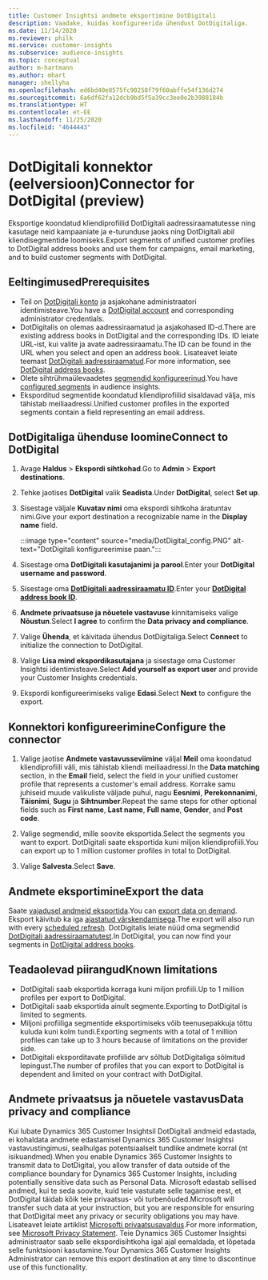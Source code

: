 ```yaml
---
title: Customer Insightsi andmete eksportimine DotDigitali
description: Vaadake, kuidas konfigureerida ühendust DotDigitaliga.
ms.date: 11/14/2020
ms.reviewer: philk
ms.service: customer-insights
ms.subservice: audience-insights
ms.topic: conceptual
author: m-hartmann
ms.author: mhart
manager: shellyha
ms.openlocfilehash: ed6bd40e8575fc90258f79f60abffe54f136d274
ms.sourcegitcommit: 6a6df62fa12dcb9bd5f5a39cc3ee0e2b3988184b
ms.translationtype: HT
ms.contentlocale: et-EE
ms.lasthandoff: 11/25/2020
ms.locfileid: "4644443"
---
```

# <a name="connector-for-dotdigital-preview"></a><span data-ttu-id="6af28-103">DotDigitali konnektor (eelversioon)</span><span class="sxs-lookup"><span data-stu-id="6af28-103">Connector for DotDigital (preview)</span></span>

<span data-ttu-id="6af28-104">Eksportige koondatud kliendiprofiilid DotDigitali aadressiraamatutesse ning kasutage neid kampaaniate ja e-turunduse jaoks ning DotDigitali abil kliendisegmentide loomiseks.</span><span class="sxs-lookup"><span data-stu-id="6af28-104">Export segments of unified customer profiles to DotDigital address books and use them for campaigns, email marketing, and to build customer segments with DotDigital.</span></span> 

## <a name="prerequisites"></a><span data-ttu-id="6af28-105">Eeltingimused</span><span class="sxs-lookup"><span data-stu-id="6af28-105">Prerequisites</span></span>

-   <span data-ttu-id="6af28-106">Teil on [DotDigitali konto](https://dotdigital.com/) ja asjakohane administraatori identimisteave.</span><span class="sxs-lookup"><span data-stu-id="6af28-106">You have a [DotDigital account](https://dotdigital.com/) and corresponding administrator credentials.</span></span>
-   <span data-ttu-id="6af28-107">DotDigitalis on olemas aadressiraamatud ja asjakohased ID-d.</span><span class="sxs-lookup"><span data-stu-id="6af28-107">There are existing address books in DotDigital and the corresponding IDs.</span></span> <span data-ttu-id="6af28-108">ID leiate URL-ist, kui valite ja avate aadressiraamatu.</span><span class="sxs-lookup"><span data-stu-id="6af28-108">The ID can be found in the URL when you select and open an address book.</span></span> <span data-ttu-id="6af28-109">Lisateavet leiate teemast [DotDigitali aadressiraamatud](https://support.dotdigital.com/hc/articles/212211968-Creating-an-address-book).</span><span class="sxs-lookup"><span data-stu-id="6af28-109">For more information, see [DotDigital address books](https://support.dotdigital.com/hc/articles/212211968-Creating-an-address-book).</span></span>
-   <span data-ttu-id="6af28-110">Olete sihtrühmaülevaadetes [segmendid konfigureerinud](segments.md).</span><span class="sxs-lookup"><span data-stu-id="6af28-110">You have [configured segments](segments.md) in audience insights.</span></span>
-   <span data-ttu-id="6af28-111">Eksporditud segmentide koondatud kliendiprofiilid sisaldavad välja, mis tähistab meiliaadressi.</span><span class="sxs-lookup"><span data-stu-id="6af28-111">Unified customer profiles in the exported segments contain a field representing an email address.</span></span>

## <a name="connect-to-dotdigital"></a><span data-ttu-id="6af28-112">DotDigitaliga ühenduse loomine</span><span class="sxs-lookup"><span data-stu-id="6af28-112">Connect to DotDigital</span></span>

1. <span data-ttu-id="6af28-113">Avage **Haldus** > **Ekspordi sihtkohad**.</span><span class="sxs-lookup"><span data-stu-id="6af28-113">Go to **Admin** > **Export destinations**.</span></span>

1. <span data-ttu-id="6af28-114">Tehke jaotises **DotDigital** valik **Seadista**.</span><span class="sxs-lookup"><span data-stu-id="6af28-114">Under **DotDigital**, select **Set up**.</span></span>

1. <span data-ttu-id="6af28-115">Sisestage väljale **Kuvatav nimi** oma ekspordi sihtkoha äratuntav nimi.</span><span class="sxs-lookup"><span data-stu-id="6af28-115">Give your export destination a recognizable name in the **Display name** field.</span></span>

   :::image type="content" source="media/DotDigital_config.PNG" alt-text="DotDigitali konfigureerimise paan.":::

1. <span data-ttu-id="6af28-117">Sisestage oma **DotDigitali kasutajanimi ja parool**.</span><span class="sxs-lookup"><span data-stu-id="6af28-117">Enter your **DotDigital username and password**.</span></span>

1. <span data-ttu-id="6af28-118">Sisestage oma **[DotDigitali aadressiraamatu ID](https://support.dotdigital.com/hc/articles/212211968-Creating-an-address-book)**.</span><span class="sxs-lookup"><span data-stu-id="6af28-118">Enter your **[DotDigital address book ID](https://support.dotdigital.com/hc/articles/212211968-Creating-an-address-book)**.</span></span>

1. <span data-ttu-id="6af28-119">**Andmete privaatsuse ja nõuetele vastavuse** kinnitamiseks valige **Nõustun**.</span><span class="sxs-lookup"><span data-stu-id="6af28-119">Select **I agree** to confirm the **Data privacy and compliance**.</span></span>

1. <span data-ttu-id="6af28-120">Valige **Ühenda**, et käivitada ühendus DotDigitaliga.</span><span class="sxs-lookup"><span data-stu-id="6af28-120">Select **Connect** to initialize the connection to DotDigital.</span></span>

1. <span data-ttu-id="6af28-121">Valige **Lisa mind ekspordikasutajana** ja sisestage oma Customer Insightsi identimisteave.</span><span class="sxs-lookup"><span data-stu-id="6af28-121">Select **Add yourself as export user** and provide your Customer Insights credentials.</span></span>

1. <span data-ttu-id="6af28-122">Ekspordi konfigureerimiseks valige **Edasi**.</span><span class="sxs-lookup"><span data-stu-id="6af28-122">Select **Next** to configure the export.</span></span>

## <a name="configure-the-connector"></a><span data-ttu-id="6af28-123">Konnektori konfigureerimine</span><span class="sxs-lookup"><span data-stu-id="6af28-123">Configure the connector</span></span>

1. <span data-ttu-id="6af28-124">Valige jaotise **Andmete vastavusseviimine** väljal **Meil** oma koondatud kliendiprofiili väli, mis tähistab kliendi meiliaadressi.</span><span class="sxs-lookup"><span data-stu-id="6af28-124">In the **Data matching** section, in the **Email** field, select the field in your unified customer profile that represents a customer's email address.</span></span> <span data-ttu-id="6af28-125">Korrake samu juhiseid muude valikuliste väljade puhul, nagu **Eesnimi**, **Perekonnanimi**, **Täisnimi**, **Sugu** ja **Sihtnumber**.</span><span class="sxs-lookup"><span data-stu-id="6af28-125">Repeat the same steps for other optional fields such as **First name**, **Last name**, **Full name**, **Gender**, and **Post code**.</span></span>

1. <span data-ttu-id="6af28-126">Valige segmendid, mille soovite eksportida.</span><span class="sxs-lookup"><span data-stu-id="6af28-126">Select the segments you want to export.</span></span> <span data-ttu-id="6af28-127">DotDigitali saate eksportida kuni miljon kliendiprofiili.</span><span class="sxs-lookup"><span data-stu-id="6af28-127">You can export up to 1 million customer profiles in total to DotDigital.</span></span>

1. <span data-ttu-id="6af28-128">Valige **Salvesta**.</span><span class="sxs-lookup"><span data-stu-id="6af28-128">Select **Save**.</span></span>

## <a name="export-the-data"></a><span data-ttu-id="6af28-129">Andmete eksportimine</span><span class="sxs-lookup"><span data-stu-id="6af28-129">Export the data</span></span>

<span data-ttu-id="6af28-130">Saate [vajadusel andmeid eksportida](export-destinations.md).</span><span class="sxs-lookup"><span data-stu-id="6af28-130">You can [export data on demand](export-destinations.md).</span></span> <span data-ttu-id="6af28-131">Eksport käivitub ka iga [ajastatud värskendamisega](system.md#schedule-tab).</span><span class="sxs-lookup"><span data-stu-id="6af28-131">The export will also run with every [scheduled refresh](system.md#schedule-tab).</span></span> <span data-ttu-id="6af28-132">DotDigitalis leiate nüüd oma segmendid [DotDigitali aadressiraamatutest](https://support.dotdigital.com/hc/articles/212211968-Creating-an-address-book).</span><span class="sxs-lookup"><span data-stu-id="6af28-132">In DotDigital, you can now find your segments in [DotDigital address books](https://support.dotdigital.com/hc/articles/212211968-Creating-an-address-book).</span></span>

## <a name="known-limitations"></a><span data-ttu-id="6af28-133">Teadaolevad piirangud</span><span class="sxs-lookup"><span data-stu-id="6af28-133">Known limitations</span></span>

- <span data-ttu-id="6af28-134">DotDigitali saab eksportida korraga kuni miljon profiili.</span><span class="sxs-lookup"><span data-stu-id="6af28-134">Up to 1 million profiles per export to DotDigital.</span></span>
- <span data-ttu-id="6af28-135">DotDigitali saab eksportida ainult segmente.</span><span class="sxs-lookup"><span data-stu-id="6af28-135">Exporting to DotDigital is limited to segments.</span></span>
- <span data-ttu-id="6af28-136">Miljoni profiiliga segmentide eksportimiseks võib teenusepakkuja tõttu kuluda kuni kolm tundi.</span><span class="sxs-lookup"><span data-stu-id="6af28-136">Exporting segments with a total of 1 million profiles can take up to 3 hours because of limitations on the provider side.</span></span> 
- <span data-ttu-id="6af28-137">DotDigitali eksporditavate profiilide arv sõltub DotDigitaliga sõlmitud lepingust.</span><span class="sxs-lookup"><span data-stu-id="6af28-137">The number of profiles that you can export to DotDigital is dependent and limited on your contract with DotDigital.</span></span>

## <a name="data-privacy-and-compliance"></a><span data-ttu-id="6af28-138">Andmete privaatsus ja nõuetele vastavus</span><span class="sxs-lookup"><span data-stu-id="6af28-138">Data privacy and compliance</span></span>

<span data-ttu-id="6af28-139">Kui lubate Dynamics 365 Customer Insightsil DotDigitali andmeid edastada, ei kohaldata andmete edastamisel Dynamics 365 Customer Insightsi vastavustingimusi, sealhulgas potentsiaalselt tundlike andmete korral (nt isikuandmed).</span><span class="sxs-lookup"><span data-stu-id="6af28-139">When you enable Dynamics 365 Customer Insights to transmit data to DotDigital, you allow transfer of data outside of the compliance boundary for Dynamics 365 Customer Insights, including potentially sensitive data such as Personal Data.</span></span> <span data-ttu-id="6af28-140">Microsoft edastab sellised andmed, kui te seda soovite, kuid teie vastutate selle tagamise eest, et DotDigital täidab kõik teie privaatsus- või turbenõuded.</span><span class="sxs-lookup"><span data-stu-id="6af28-140">Microsoft will transfer such data at your instruction, but you are responsible for ensuring that DotDigital meet any privacy or security obligations you may have.</span></span> <span data-ttu-id="6af28-141">Lisateavet leiate artiklist [Microsofti privaatsusavaldus](https://go.microsoft.com/fwlink/?linkid=396732).</span><span class="sxs-lookup"><span data-stu-id="6af28-141">For more information, see [Microsoft Privacy Statement](https://go.microsoft.com/fwlink/?linkid=396732).</span></span>
<span data-ttu-id="6af28-142">Teie Dynamics 365 Customer Insightsi administraator saab selle ekspordisihtkoha igal ajal eemaldada, et lõpetada selle funktsiooni kasutamine.</span><span class="sxs-lookup"><span data-stu-id="6af28-142">Your Dynamics 365 Customer Insights Administrator can remove this export destination at any time to discontinue use of this functionality.</span></span>
